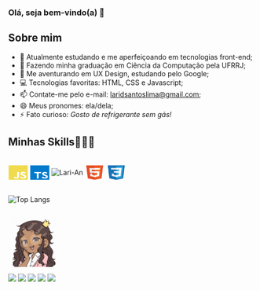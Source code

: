 ### Olá, seja bem-vindo(a) 👋

## Sobre mim

- 🌱 Atualmente estudando e me aperfeiçoando em tecnologias front-end;
- 📘 Fazendo minha graduação em Ciência da Computação pela UFRRJ;
- 📜 Me aventurando em UX Design, estudando pelo Google;
- 💻 Tecnologias favoritas: HTML, CSS e Javascript;
- 📫 Contate-me pelo e-mail: laridsantoslima@gmail.com;
- 😄 Meus pronomes: ela/dela;
- ⚡ Fato curioso: _Gosto de refrigerante sem gás!_

## Minhas Skills👩🏻‍💻

<div style="display: inline_block"><br>
  <img align="center" alt="Lari-Js" height="30" width="40" src="https://raw.githubusercontent.com/devicons/devicon/master/icons/javascript/javascript-plain.svg">
  <img align="center" alt="Lari-Ts" height="30" width="40" src="https://raw.githubusercontent.com/devicons/devicon/master/icons/typescript/typescript-plain.svg">
  <img align="center" alt="Lari-An" height="30" width="40" src="https://cdn.jsdelivr.net/gh/devicons/devicon/icons/angularjs/angularjs-plain.svg">
  <img align="center" alt="Lari-HTML" height="30" width="40" src="https://raw.githubusercontent.com/devicons/devicon/master/icons/html5/html5-original.svg">
  <img align="center" alt="Lari-CSS" height="30" width="40" src="https://raw.githubusercontent.com/devicons/devicon/master/icons/css3/css3-original.svg">
</div>

<br>

![Top Langs](https://github-readme-stats-git-masterrstaa-rickstaa.vercel.app/api/top-langs/?username=larisantosdev&layout=compact&bg_color=000&border_color=FFF&title_color=FFF&text_color=FFF)

##


<img align="center" alt="Lari" height="100" width="100" src="https://github.com/larisantosdev/larisantosdev/blob/main/gif2.gif">

<div> 

  <a href="https://instagram.com/devlarisantos" target="_blank"><img src="https://img.shields.io/badge/-Instagram-%23E4405F?style=for-the-badge&logo=instagram&logoColor=white" target="_blank"></a>
 <a href="https://discord.gg/wagxzStdcR" target="_blank"><img src="https://img.shields.io/badge/Discord-7289DA?style=for-the-badge&logo=discord&logoColor=white" target="_blank"></a> 
  <a href="https://www.tiktok.com/larisantosdev" target="_blank"><img src="https://img.shields.io/badge/TikTok-000000?style=for-the-badge&logo=tiktok&logoColor=white" target="_blank"></a>
  <a href = "mailto:laridsantoslima@gmail.com"><img src="https://img.shields.io/badge/-Gmail-%23333?style=for-the-badge&logo=gmail&logoColor=white" target="_blank"></a>
  <a href="https://www.linkedin.com/in/larisantosdev" target="_blank"><img src="https://img.shields.io/badge/-LinkedIn-%230077B5?style=for-the-badge&logo=linkedin&logoColor=white" target="_blank"></a>
 
  
  
</div>

